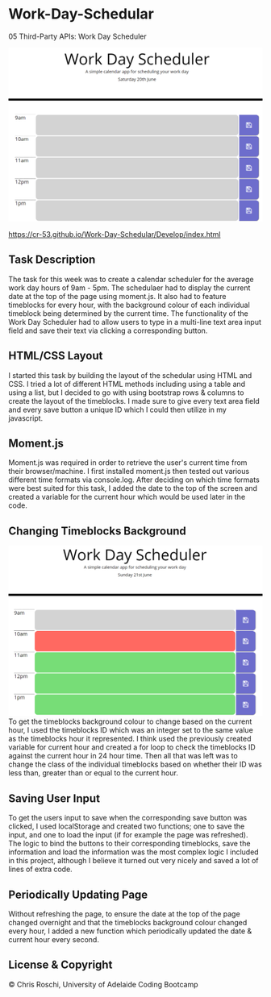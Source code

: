 # Work-Day-Schedular
05 Third-Party APIs: Work Day Scheduler

![Home Page](Assets/WorkDaySchedular.png)

https://cr-53.github.io/Work-Day-Schedular/Develop/index.html

## Task Description
The task for this week was to create a calendar scheduler for the average work day hours of 9am - 5pm. The schedulaer had to display the current date at the top of the page using moment.js. It also had to feature timeblocks for every hour, with the background colour of each individual timeblock being determined by the current time. The functionality of the Work Day Scheduler had to allow users to type in a multi-line text area input field and save their text via clicking a corresponding button.

## HTML/CSS Layout 
I started this task by building the layout of the schedular using HTML and CSS. I tried a lot of different HTML methods including using a table and using a list, but I decided to go with using bootstrap rows & columns to create the layout of the timeblocks. I made sure to give every text area field and every save button a unique ID which I could then utilize in my javascript.

## Moment.js
Moment.js was required in order to retrieve the user's current time from their browser/machine. I first installed moment.js then tested out various different time formats via console.log. After deciding on which time formats were best suited for this task, I added the date to the top of the screen and created a variable for the current hour which would be used later in the code.

## Changing Timeblocks Background
![Current Time](Assets/CurrentTime.png)
To get the timeblocks background colour to change based on the current hour, I used the timeblocks ID which was an integer set to the same value as the timeblocks hour it represented. I think used the previously created variable for current hour and created a for loop to check the timeblocks ID against the current hour in 24 hour time. Then all that was left was to change the class of the individual timeblocks based on whether their ID was less than, greater than or equal to the current hour.

## Saving User Input
To get the users input to save when the corresponding save button was clicked, I used localStorage and created two functions; one to save the input, and one to load the input (if for example the page was refreshed). The logic to bind the buttons to their corresponding timeblocks, save the information and load the information was the most complex logic I included in this project, although I believe it turned out very nicely and saved a lot of lines of extra code. 

## Periodically Updating Page
Without refreshing the page, to ensure the date at the top of the page changed overnight and that the timeblocks background colour changed every hour, I added a new function which periodically updated the date & current hour every second. 

## License & Copyright
© Chris Roschi, University of Adelaide Coding Bootcamp
